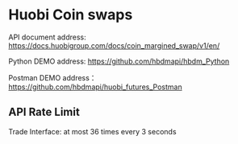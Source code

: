 # Huobi Coin swaps

API document address: https://docs.huobigroup.com/docs/coin_margined_swap/v1/en/

Python DEMO address: https://github.com/hbdmapi/hbdm_Python

Postman DEMO address：https://github.com/hbdmapi/huobi_futures_Postman

## API Rate Limit

Trade Interface: at most 36 times every 3 seconds
